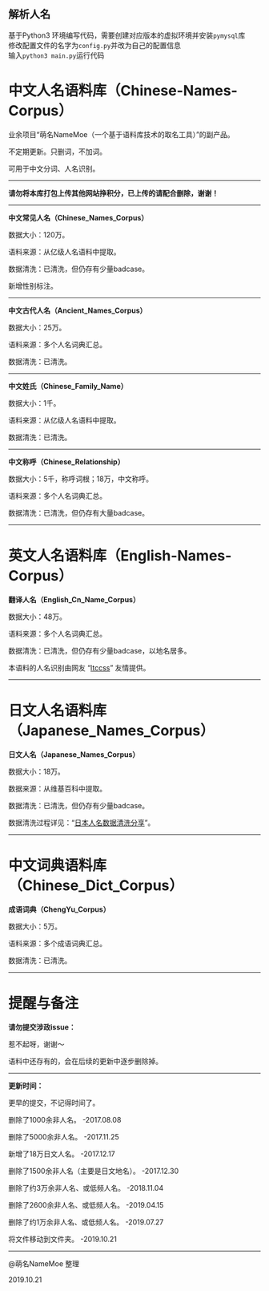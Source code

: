 ## 解析人名
基于Python3 环境编写代码，需要创建对应版本的虚拟环境并安装`pymysql`库  
修改配置文件的名字为`config.py`并改为自己的配置信息  
输入`python3 main.py`运行代码 
# 中文人名语料库（Chinese-Names-Corpus）
业余项目“萌名NameMoe（一个基于语料库技术的取名工具）”的副产品。

不定期更新。只删词，不加词。

可用于中文分词、人名识别。

---

<strong>请勿将本库打包上传其他网站挣积分，已上传的请配合删除，谢谢！</strong>

---

<strong>中文常见人名（Chinese_Names_Corpus）</strong>

数据大小：120万。

语料来源：从亿级人名语料中提取。

数据清洗：已清洗，但仍存有少量badcase。

新增性别标注。

---

<strong>中文古代人名（Ancient_Names_Corpus）</strong>

数据大小：25万。

语料来源：多个人名词典汇总。

数据清洗：已清洗。

---

<strong>中文姓氏（Chinese_Family_Name）</strong>

数据大小：1千。

语料来源：从亿级人名语料中提取。

数据清洗：已清洗。

---

<strong>中文称呼（Chinese_Relationship）</strong>

数据大小：5千，称呼词根；18万，中文称呼。

语料来源：多个人名词典汇总。

数据清洗：已清洗，但仍存有大量badcase。

---

# 英文人名语料库（English-Names-Corpus）
<strong>翻译人名（English_Cn_Name_Corpus）</strong>

数据大小：48万。

语料来源：多个人名词典汇总。

数据清洗：已清洗，但仍存有少量badcase，以地名居多。

本语料的人名识别由网友 “[ltccss](https://github.com/ltccss)” 友情提供。

---

# 日文人名语料库（Japanese_Names_Corpus）
<strong>日文人名（Japanese_Names_Corpus）</strong>

数据大小：18万。

数据来源：从维基百科中提取。

数据清洗：已清洗，但仍存有少量badcase。

数据清洗过程详见：“[日本人名数据清洗分享](https://github.com/wainshine/Chinese-Names-Corpus/issues/4)”。

---

# 中文词典语料库（Chinese_Dict_Corpus）
<strong>成语词典（ChengYu_Corpus）</strong>

数据大小：5万。

语料来源：多个成语词典汇总。

数据清洗：已清洗。

---

# 提醒与备注
<strong>请勿提交涉政issue：</strong>

惹不起呀，谢谢～

语料中还存有的，会在后续的更新中逐步删除掉。

---

<strong>更新时间：</strong>

更早的提交，不记得时间了。

删除了1000余非人名。 -2017.08.08

删除了5000余非人名。 -2017.11.25

新增了18万日文人名。 -2017.12.17

删除了1500余非人名（主要是日文地名）。 -2017.12.30

删除了约3万余非人名、或低频人名。 -2018.11.04

删除了2600余非人名、或低频人名。 -2019.04.15

删除了约1万余非人名、或低频人名。 -2019.07.27

将文件移动到文件夹。 -2019.10.21

---

@萌名NameMoe 整理

2019.10.21
